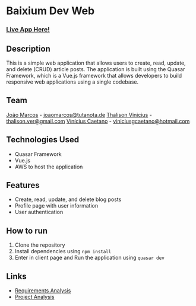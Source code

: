 # Baixium Dev Web

### [Live App Here!](http://baixium-dev-web.s3-website-us-east-1.amazonaws.com/)

## Description
This is a simple web application that allows users to create, read, update, and delete (CRUD) article posts. The application is built using the Quasar Framework, which is a Vue.js framework that allows developers to build responsive web applications using a single codebase.


## Team
[João Marcos](https://github.com/joaomrpimentel) - joaomarcos@tutanota.de
[Thalison Vinicius](https://github.com/Thalison17) - thalison.ver@gmail.com
[Vinícius Caetano](https://github.com/ViniciusgCaetano) - viniciusgcaetano@hotmail.com


## Technologies Used
- Quasar Framework
- Vue.js
- AWS to host the application 

## Features

- Create, read, update, and delete blog posts
- Profile page with user information
- User authentication

## How to run

1. Clone the repository
2. Install dependencies using `npm install`
3. Enter in client page and Run the application using `quasar dev`


## Links
 - [Requirements Analysis](https://docs.google.com/document/d/1222uSSdUCWQPCwxr3uVaoGmLB217UFQRipnYg9mXx9c/)
 - [Project Analysis](https://docs.google.com/document/d/1qrNPHZOsAGFzpf_kvyeS1ZtnWPBrwiN_RI3uWKRXAvE/)
